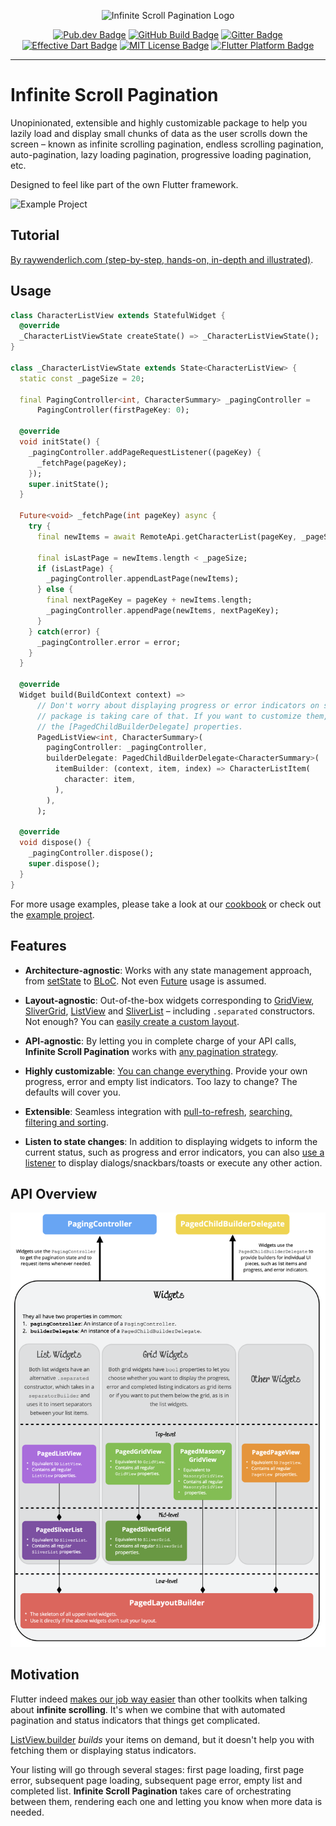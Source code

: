 <p align="center">
	<img src="https://raw.githubusercontent.com/EdsonBueno/infinite_scroll_pagination/master/docs/assets/logo.png" height="130" alt="Infinite Scroll Pagination Logo" />
</p>
<p align="center">
	<a href="https://pub.dev/packages/infinite_scroll_pagination"><img src="https://img.shields.io/pub/v/infinite_scroll_pagination.svg" alt="Pub.dev Badge"></a>
	<a href="https://github.com/EdsonBueno/infinite_scroll_pagination/actions"><img src="https://github.com/EdsonBueno/infinite_scroll_pagination/workflows/build/badge.svg" alt="GitHub Build Badge"></a>
	<a href="https://gitter.im/infinite_scroll_pagination/community"><img src="https://badges.gitter.im/infinite_scroll_pagination/community.svg" alt="Gitter Badge"></a>
	<a href="https://github.com/tenhobi/effective_dart"><img src="https://img.shields.io/badge/style-effective_dart-40c4ff.svg" alt="Effective Dart Badge"></a>
	<a href="https://opensource.org/licenses/MIT"><img src="https://img.shields.io/badge/license-MIT-purple.svg" alt="MIT License Badge"></a>
	<a href="https://github.com/EdsonBueno/infinite_scroll_pagination"><img src="https://img.shields.io/badge/platform-flutter-ff69b4.svg" alt="Flutter Platform Badge"></a>
</p>

---

# Infinite Scroll Pagination

Unopinionated, extensible and highly customizable package to help you lazily load and display small chunks of data as the user scrolls down the screen – known as infinite scrolling pagination, endless scrolling pagination, auto-pagination, lazy loading pagination, progressive loading pagination, etc.

Designed to feel like part of the own Flutter framework.

<img src="https://raw.githubusercontent.com/EdsonBueno/infinite_scroll_pagination/master/docs/assets/demo.gif" alt="Example Project" />

## Tutorial

<a href="https://www.raywenderlich.com/265121/infinite-scrolling-pagination-in-flutter" rel="noopener" target="_blank">By raywenderlich.com (step-by-step, hands-on, in-depth and illustrated)</a>.

## Usage

```dart
class CharacterListView extends StatefulWidget {
  @override
  _CharacterListViewState createState() => _CharacterListViewState();
}

class _CharacterListViewState extends State<CharacterListView> {
  static const _pageSize = 20;

  final PagingController<int, CharacterSummary> _pagingController =
      PagingController(firstPageKey: 0);

  @override
  void initState() {
    _pagingController.addPageRequestListener((pageKey) {
      _fetchPage(pageKey);
    });
    super.initState();
  }

  Future<void> _fetchPage(int pageKey) async {
    try {
      final newItems = await RemoteApi.getCharacterList(pageKey, _pageSize);
  
      final isLastPage = newItems.length < _pageSize;
      if (isLastPage) {
        _pagingController.appendLastPage(newItems);
      } else {
        final nextPageKey = pageKey + newItems.length;
        _pagingController.appendPage(newItems, nextPageKey);
      }
    } catch(error) {
      _pagingController.error = error;
    }
  }

  @override
  Widget build(BuildContext context) => 
      // Don't worry about displaying progress or error indicators on screen, the 
      // package is taking care of that. If you want to customize them, use 
      // the [PagedChildBuilderDelegate] properties.
      PagedListView<int, CharacterSummary>(
        pagingController: _pagingController,
        builderDelegate: PagedChildBuilderDelegate<CharacterSummary>(
          itemBuilder: (context, item, index) => CharacterListItem(
            character: item,
          ),
        ),
      );

  @override
  void dispose() {
    _pagingController.dispose();
    super.dispose();
  }
}
```

For more usage examples, please take a look at our [cookbook](https://pub.dev/packages/infinite_scroll_pagination/example) or check out the [example project](https://github.com/EdsonBueno/infinite_scroll_pagination/tree/master/example).

## Features

- **Architecture-agnostic**: Works with any state management approach, from [setState](https://flutter.dev/docs/development/data-and-backend/state-mgmt/options#setstate) to [BLoC](https://flutter.dev/docs/development/data-and-backend/state-mgmt/options#bloc--rx). Not even [Future](https://api.flutter.dev/flutter/dart-async/Future-class.html) usage is assumed.

- **Layout-agnostic**: Out-of-the-box widgets corresponding to [GridView](https://pub.dev/documentation/infinite_scroll_pagination/latest/infinite_scroll_pagination/PagedGridView-class.html), [SliverGrid](https://pub.dev/documentation/infinite_scroll_pagination/latest/infinite_scroll_pagination/PagedSliverGrid-class.html), [ListView](https://pub.dev/documentation/infinite_scroll_pagination/latest/infinite_scroll_pagination/PagedListView-class.html) and [SliverList](https://pub.dev/documentation/infinite_scroll_pagination/latest/infinite_scroll_pagination/PagedSliverList-class.html) – including `.separated` constructors. Not enough? You can [easily create a custom layout](https://pub.dev/packages/infinite_scroll_pagination/example#custom-layout).

- **API-agnostic**: By letting you in complete charge of your API calls, **Infinite Scroll Pagination** works with [any pagination strategy](https://nordicapis.com/everything-you-need-to-know-about-api-pagination/).

- **Highly customizable**: [You can change everything](https://pub.dev/packages/infinite_scroll_pagination/example#customizing-indicators). Provide your own progress, error and empty list indicators. Too lazy to change? The defaults will cover you.

- **Extensible**: Seamless integration with [pull-to-refresh](https://pub.dev/packages/infinite_scroll_pagination/example#pull-to-refresh), [searching, filtering and sorting](https://pub.dev/packages/infinite_scroll_pagination/example#searchingfilteringsorting).

- **Listen to state changes**: In addition to displaying widgets to inform the current status, such as progress and error indicators, you can also [use a listener](https://pub.dev/packages/infinite_scroll_pagination/example#listening-to-status-changes) to display dialogs/snackbars/toasts or execute any other action.

## API Overview

<p align="center">
	<img src="https://raw.githubusercontent.com/EdsonBueno/infinite_scroll_pagination/master/docs/assets/api-diagram.png" alt="API Diagram" />
</p>

## Motivation

Flutter indeed [makes our job way easier](https://flutter.dev/docs/resources/inside-flutter#infinite-scrolling) than other toolkits when talking about **infinite scrolling**. It's when we combine that with automated pagination and status indicators that things get complicated.

[ListView.builder](https://api.flutter.dev/flutter/widgets/ListView/ListView.builder.html) *builds* your items on demand, but it doesn't help you with fetching them or displaying status indicators.

Your listing will go through several stages: first page loading, first page error, subsequent page loading, subsequent page error, empty list and completed list. **Infinite Scroll Pagination** takes care of orchestrating between them, rendering each one and letting you know when more data is needed.